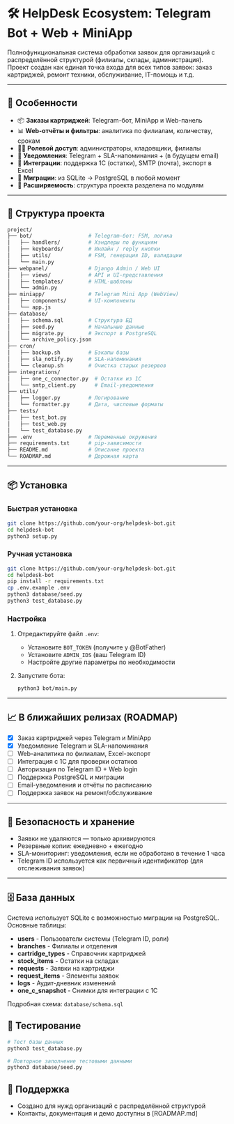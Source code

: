 # 🛠️ HelpDesk Ecosystem: Telegram Bot + Web + MiniApp

Полнофункциональная система обработки заявок для организаций с распределённой структурой (филиалы, склады, администрация).  
Проект создан как единая точка входа для всех типов заявок: заказ картриджей, ремонт техники, обслуживание, IT-помощь и т.д.

---

## 🚀 Особенности

- 📦 **Заказы картриджей**: Telegram-бот, MiniApp и Web-панель
- 📊 **Web-отчёты и фильтры**: аналитика по филиалам, количеству, срокам
- 🧑‍💼 **Ролевой доступ**: администраторы, кладовщики, филиалы
- 📡 **Уведомления**: Telegram + SLA-напоминания + (в будущем email)
- 🔄 **Интеграции**: поддержка 1С (остатки), SMTP (почта), экспорт в Excel
- 📁 **Миграции**: из SQLite → PostgreSQL в любой момент
- 🧩 **Расширяемость**: структура проекта разделена по модулям

---

## 🧩 Структура проекта

```bash
project/
├── bot/                  # Telegram-бот: FSM, логика
│   ├── handlers/         # Хэндлеры по функциям
│   ├── keyboards/        # Инлайн / reply кнопки
│   ├── utils/            # FSM, генерация ID, валидации
│   └── main.py
├── webpanel/             # Django Admin / Web UI
│   ├── views/            # API и UI-представления
│   ├── templates/        # HTML-шаблоны
│   └── admin.py
├── miniapp/              # Telegram Mini App (WebView)
│   ├── components/       # UI-компоненты
│   └── app.js
├── database/
│   ├── schema.sql        # Структура БД
│   ├── seed.py           # Начальные данные
│   ├── migrate.py        # Экспорт в PostgreSQL
│   └── archive_policy.json
├── cron/
│   ├── backup.sh         # Бэкапы базы
│   ├── sla_notify.py     # SLA-напоминания
│   └── cleanup.sh        # Очистка старых резервов
├── integrations/
│   ├── one_c_connector.py  # Остатки из 1С
│   └── smtp_client.py      # Email-уведомления
├── utils/
│   ├── logger.py         # Логирование
│   └── formatter.py      # Дата, числовые форматы
├── tests/
│   ├── test_bot.py
│   ├── test_web.py
│   └── test_database.py
├── .env                  # Переменные окружения
├── requirements.txt      # pip-зависимости
├── README.md             # Описание проекта
└── ROADMAP.md            # Дорожная карта
```

---

## 📦 Установка

### Быстрая установка
```bash
git clone https://github.com/your-org/helpdesk-bot.git
cd helpdesk-bot
python3 setup.py
```

### Ручная установка
```bash
git clone https://github.com/your-org/helpdesk-bot.git
cd helpdesk-bot
pip install -r requirements.txt
cp .env.example .env
python3 database/seed.py
python3 test_database.py
```

### Настройка
1. Отредактируйте файл `.env`:
   - Установите `BOT_TOKEN` (получите у @BotFather)
   - Установите `ADMIN_IDS` (ваш Telegram ID)
   - Настройте другие параметры по необходимости

2. Запустите бота:
   ```bash
   python3 bot/main.py
   ```

---

## 📈 В ближайших релизах (ROADMAP)

- [x] Заказ картриджей через Telegram и MiniApp
- [x] Уведомление Telegram и SLA-напоминания
- [ ] Web-аналитика по филиалам, Excel-экспорт
- [ ] Интеграция с 1С для проверки остатков
- [ ] Авторизация по Telegram ID + Web login
- [ ] Поддержка PostgreSQL и миграции
- [ ] Email-уведомления и отчёты по расписанию
- [ ] Поддержка заявок на ремонт/обслуживание

---

## 🔐 Безопасность и хранение

- Заявки не удаляются — только архивируются
- Резервные копии: ежедневно + ежегодно
- SLA-мониторинг: уведомления, если не обработано в течение 1 часа
- Telegram ID используется как первичный идентификатор (для отслеживания заявок)

---

## 🗄️ База данных

Система использует SQLite с возможностью миграции на PostgreSQL. Основные таблицы:

- **users** - Пользователи системы (Telegram ID, роли)
- **branches** - Филиалы и отделения
- **cartridge_types** - Справочник картриджей
- **stock_items** - Остатки на складах
- **requests** - Заявки на картриджи
- **request_items** - Элементы заявок
- **logs** - Аудит-дневник изменений
- **one_c_snapshot** - Снимки для интеграции с 1С

Подробная схема: `database/schema.sql`

## 🧪 Тестирование

```bash
# Тест базы данных
python3 test_database.py

# Повторное заполнение тестовыми данными
python3 database/seed.py
```

## 🤝 Поддержка

- Создано для нужд организаций с распределённой структурой
- Контакты, документация и демо доступны в [ROADMAP.md]

